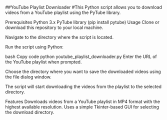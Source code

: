 ##YouTube Playlist Downloader
#This Python script allows you to download videos from a YouTube playlist using the PyTube library.

Prerequisites
Python 3.x
PyTube library (pip install pytube)
Usage
Clone or download this repository to your local machine.

Navigate to the directory where the script is located.

Run the script using Python:

bash
Copy code
python youtube_playlist_downloader.py
Enter the URL of the YouTube playlist when prompted.

Choose the directory where you want to save the downloaded videos using the file dialog window.

The script will start downloading the videos from the playlist to the selected directory.

Features
Downloads videos from a YouTube playlist in MP4 format with the highest available resolution.
Uses a simple Tkinter-based GUI for selecting the download directory.
